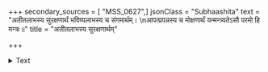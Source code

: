 +++
secondary_sources = [ "MSS_0627",]
jsonClass = "Subhaashita"
text = "अतीतलाभस्य सुरक्षणार्थं भविष्यलाभस्य च संगमार्थम्।  \nआपत्प्रपन्नस्य च मोक्षणार्थं यन्मन्त्र्यतेऽसौ परमो हि मन्त्रः॥"
title = "अतीतलाभस्य सुरक्षणार्थम्"

+++

<details><summary>Text</summary>

अतीतलाभस्य सुरक्षणार्थं भविष्यलाभस्य च संगमार्थम्।  
आपत्प्रपन्नस्य च मोक्षणार्थं यन्मन्त्र्यतेऽसौ परमो हि मन्त्रः॥
</details>
